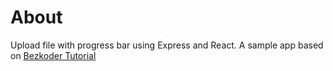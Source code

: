 # About

Upload file with progress bar using Express and React. A sample app based on [Bezkoder Tutorial](<https://bezkoder.com/react-hooks-file-upload>)
